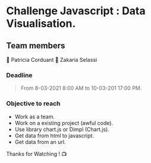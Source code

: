 # Challenge Javascript : Data Visualisation.

## Team members
:woman: Patricia Corduant
:man: Zakaria Selassi

### Deadline

> From 8-03-2021 8:00 AM to 10-03-201 17:00 PM.

### Objective to reach

- Work as a team.
- Work on a existing project (awful code).
- Use library chart.js or Dimpl (Chart.js).
- Get data from html to javascript.
- Get data from an url.


Thanks for Watching ! :tv: